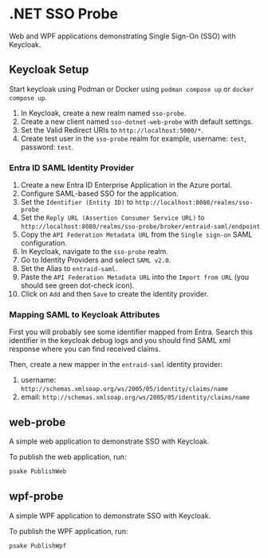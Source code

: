 # .NET SSO Probe

Web and WPF applications demonstrating Single Sign-On (SSO) with Keycloak.

## Keycloak Setup

Start keycloak using Podman or Docker using `podman compose up` or `docker compose up`.

1. In Keycloak, create a new realm named `sso-probe`.
2. Create a new client named `sso-dotnet-web-probe` with default settings.
3. Set the Valid Redirect URIs to `http://localhost:5000/*`.
4. Create test user in the `sso-probe` realm for example, username: `test`, password: `test`.

### Entra ID SAML Identity Provider

1. Create a new Entra ID Enterprise Application in the Azure portal.
2. Configure SAML-based SSO for the application.
3. Set the `Identifier (Entity ID)` to `http://localhost:8080/realms/sso-probe`
4. Set the `Reply URL (Assertion Consumer Service URL)` to `http://localhost:8080/realms/sso-probe/broker/entraid-saml/endpoint`
5. Copy the `API Federation Metadata URL` from the `Single sign-on` SAML configuration.
6. In Keycloak, navigate to the `sso-probe` realm.
7. Go to Identity Providers and select `SAML v2.0`.
8. Set the Alias to `entraid-saml`.
9. Paste the `API Federation Metadata URL` into the `Import from URL` (you should see green dot-check icon).
10. Click on `Add` and then `Save` to create the identity provider.

### Mapping SAML to Keycloak Attributes

First you will probably see some identifier mapped from Entra.
Search this identifier in the keycloak debug logs and you should find SAML xml response where you can find received claims.

Then, create a new mapper in the `entraid-saml` identity provider:

1. username: `http://schemas.xmlsoap.org/ws/2005/05/identity/claims/name`
2. email: `http://schemas.xmlsoap.org/ws/2005/05/identity/claims/name`

## web-probe

A simple web application to demonstrate SSO with Keycloak.

To publish the web application, run:

```powershell
psake PublishWeb
```

## wpf-probe

A simple WPF application to demonstrate SSO with Keycloak.

To publish the WPF application, run:

```powershell
psake PublishWpf
```
